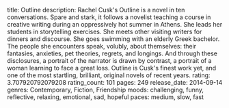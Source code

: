 title: Outline
description: Rachel Cusk's Outline is a novel in ten conversations. Spare and stark, it follows a novelist teaching a course in creative writing during an oppressively hot summer in Athens. She leads her students in storytelling exercises. She meets other visiting writers for dinners and discourse. She goes swimming with an elderly Greek bachelor. The people she encounters speak, volubly, about themselves: their fantasies, anxieties, pet theories, regrets, and longings. And through these disclosures, a portrait of the narrator is drawn by contrast, a portrait of a woman learning to face a great loss. Outline is Cusk's finest work yet, and one of the most startling, brilliant, original novels of recent years.
rating: 3.707920792079208
rating_count: 101
pages: 249
release_date: 2014-09-14
genres: Contemporary, Fiction, Friendship
moods: challenging, funny, reflective, relaxing, emotional, sad, hopeful
paces: medium, slow, fast